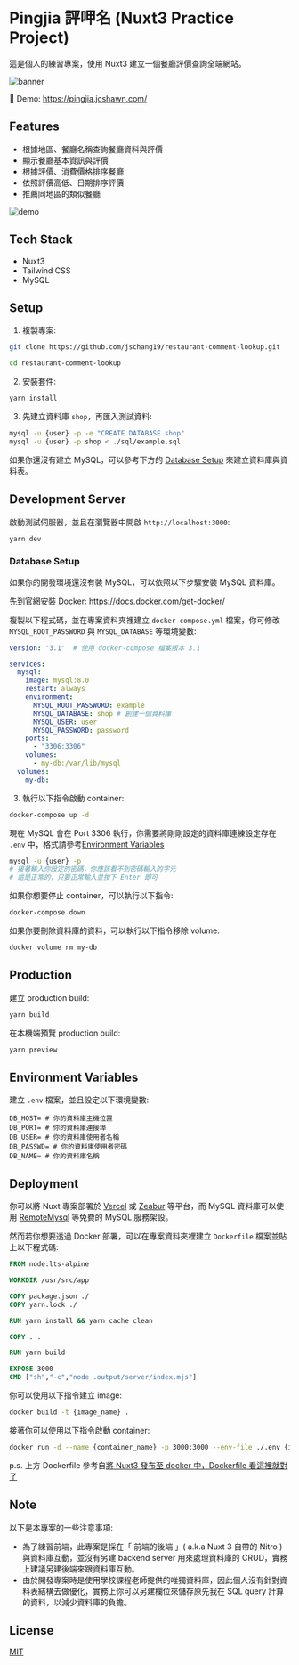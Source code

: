 # Pingjia 評呷名 (Nuxt3 Practice Project)

這是個人的練習專案，使用 Nuxt3 建立一個餐廳評價查詢全端網站。

![banner](https://jcshawn.com/wp-content/uploads/2023/11/restshawn-banner.jpg)

🔗 Demo: https://pingjia.jcshawn.com/

## Features
- 根據地區、餐廳名稱查詢餐廳資料與評價
- 顯示餐廳基本資訊與評價
- 根據評價、消費價格排序餐廳
- 依照評價高低、日期排序評價
- 推薦同地區的類似餐廳

![demo](https://jcshawn.com/wp-content/uploads/2023/11/restshawn_example.png)

## Tech Stack
- Nuxt3
- Tailwind CSS
- MySQL

## Setup
1. 複製專案:

```bash
git clone https://github.com/jschang19/restaurant-comment-lookup.git

cd restaurant-comment-lookup
```

2. 安裝套件:

```bash
yarn install
```

3. 先建立資料庫 `shop`，再匯入測試資料:

```bash
mysql -u {user} -p -e "CREATE DATABASE shop"
mysql -u {user} -p shop < ./sql/example.sql
```
如果你還沒有建立 MySQL，可以參考下方的 [Database Setup](#database_setup) 來建立資料庫與資料表。

## Development Server

啟動測試伺服器，並且在瀏覽器中開啟 `http://localhost:3000`:

```bash
yarn dev
```

### Database Setup
如果你的開發環境還沒有裝 MySQL，可以依照以下步驟安裝 MySQL 資料庫。

先到官網安裝 Docker:
https://docs.docker.com/get-docker/

複製以下程式碼，並在專案資料夾裡建立 `docker-compose.yml` 檔案，你可修改 `MYSQL_ROOT_PASSWORD` 與 `MYSQL_DATABASE` 等環境變數:

```yml
version: '3.1'  # 使用 docker-compose 檔案版本 3.1

services:
  mysql:
    image: mysql:8.0
    restart: always
    environment:
      MYSQL_ROOT_PASSWORD: example  
      MYSQL_DATABASE: shop # 創建一個資料庫
      MYSQL_USER: user
      MYSQL_PASSWORD: password
    ports:
      - "3306:3306"
    volumes:
      - my-db:/var/lib/mysql
  volumes:
    my-db:
```

3. 執行以下指令啟動 container:

```bash
docker-compose up -d
```

現在 MySQL 會在 Port 3306 執行，你需要將剛剛設定的資料庫連練設定存在 `.env` 中，格式請參考[Environment Variables](#environment_variables)
```bash
mysql -u {user} -p
# 接著輸入你設定的密碼，你應該看不到密碼輸入的字元
# 這是正常的，只要正常輸入並按下 Enter 即可
```

如果你想要停止 container，可以執行以下指令:

```bash
docker-compose down
```

如果你要刪除資料庫的資料，可以執行以下指令移除 volume:

```bash
docker volume rm my-db
```

## Production

建立 production build:

```bash
yarn build
```

在本機端預覽 production build:

```bash
yarn preview
```

## Environment Variables

建立 `.env` 檔案，並且設定以下環境變數:

```env
DB_HOST= # 你的資料庫主機位置
DB_PORT= # 你的資料庫連接埠
DB_USER= # 你的資料庫使用者名稱
DB_PASSWD= # 你的資料庫使用者密碼
DB_NAME= # 你的資料庫名稱
```

## Deployment
你可以將 Nuxt 專案部署於 [Vercel](https://vercel.com) 或 [Zeabur](https://zeabur.com) 等平台，而 MySQL 資料庫可以使用 [RemoteMysql](https://remotemysql.com/index.html) 等免費的 MySQL 服務架設。

然而若你想要透過 Docker 部署，可以在專案資料夾裡建立 `Dockerfile` 檔案並貼上以下程式碼:

```Dockerfile
FROM node:lts-alpine

WORKDIR /usr/src/app

COPY package.json ./
COPY yarn.lock ./

RUN yarn install && yarn cache clean

COPY . .

RUN yarn build

EXPOSE 3000
CMD ["sh","-c","node .output/server/index.mjs"]
```

你可以使用以下指令建立 image:

```bash
docker build -t {image_name} .
```

接著你可以使用以下指令啟動 container:

```bash
docker run -d --name {container_name} -p 3000:3000 --env-file ./.env {image_name}
```

p.s. 上方 Dockerfile 參考自[將 Nuxt3 發布至 docker 中，Dockerfile 看這裡就對了](https://www.ruyut.com/2023/04/deploy-nuxt3-to-docker-with-dockerfile.html)

## Note
以下是本專案的一些注意事項:
- 為了練習前端，此專案是採在「 前端的後端 」( a.k.a Nuxt 3 自帶的 Nitro ) 與資料庫互動，並沒有另建 backend server 用來處理資料庫的 CRUD，實務上建議另建後端來跟資料庫互動。
- 由於開發專案時是使用學校課程老師提供的唯獨資料庫，因此個人沒有針對資料表結構去做優化，實務上你可以另建欄位來儲存原先我在 SQL query 計算的資料，以減少資料庫的負擔。

## License
[MIT](https://choosealicense.com/licenses/mit/)
